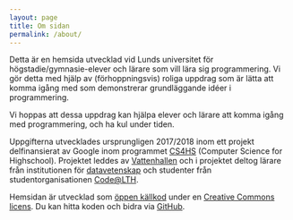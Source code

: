 ```yaml
---
layout: page
title: Om sidan
permalink: /about/
---
```


Detta är en hemsida utvecklad vid Lunds universitet för högstadie/gymnasie-elever och lärare som vill lära sig programmering. Vi gör detta med hjälp av (förhoppningsvis) roliga uppdrag som är lätta att komma igång med som demonstrerar grundläggande idéer i programmering.

Vi hoppas att dessa uppdrag kan hjälpa elever och lärare att komma igång med programmering, och ha kul under tiden.

Uppgifterna utvecklades ursprungligen 2017/2018 inom ett projekt delfinansierat av Google inom programmet [CS4HS](https://docs.google.com/document/d/1mf7AgJNFXxnFo8HC2_jImIP78gB2S3fI4laKBMr2TtE/mobilebasic) (Computer Science for Highschool). Projektet leddes av [Vattenhallen](http://www.vattenhallen.lth.se) och i projektet deltog lärare från institutionen för [datavetenskap](http://cs.lth.se) och studenter från studentorganisationen [Code@LTH](http://www.codeatlth.org).

Hemsidan är utvecklad som [öppen källkod](https://sv.wikipedia.org/wiki/%C3%96ppen_k%C3%A4llkod) under en [Creative Commons licens](https://github.com/lunduniversity/schoolprog/blob/master/LICENSE-CC-BY-SA-4.0.txt). Du kan hitta koden och bidra via [GitHub](https://github.com/lunduniversity/schoolprog).
